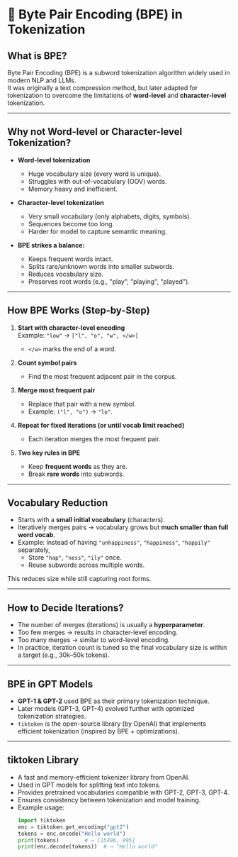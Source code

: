 # 🔹 Byte Pair Encoding (BPE) in Tokenization

## What is BPE?
Byte Pair Encoding (BPE) is a subword tokenization algorithm widely used in modern NLP and LLMs.  
It was originally a text compression method, but later adapted for tokenization to overcome the limitations of **word-level** and **character-level** tokenization.

---

## Why not Word-level or Character-level Tokenization?
- **Word-level tokenization**  
  - Huge vocabulary size (every word is unique).  
  - Struggles with out-of-vocabulary (OOV) words.  
  - Memory heavy and inefficient.  

- **Character-level tokenization**  
  - Very small vocabulary (only alphabets, digits, symbols).  
  - Sequences become too long.  
  - Harder for model to capture semantic meaning.  

- **BPE strikes a balance:**  
  - Keeps frequent words intact.  
  - Splits rare/unknown words into smaller subwords.  
  - Reduces vocabulary size.  
  - Preserves root words (e.g., "play", "playing", "played").  

---

## How BPE Works (Step-by-Step)
1. **Start with character-level encoding**  
   Example: `"low"` → `["l", "o", "w", </w>]`  
   - `</w>` marks the end of a word.  

2. **Count symbol pairs**  
   - Find the most frequent adjacent pair in the corpus.  

3. **Merge most frequent pair**  
   - Replace that pair with a new symbol.  
   - Example: `("l", "o")` → `"lo"`.  

4. **Repeat for fixed iterations (or until vocab limit reached)**  
   - Each iteration merges the most frequent pair.  

5. **Two key rules in BPE**  
   - Keep **frequent words** as they are.  
   - Break **rare words** into subwords.  

---

##  Vocabulary Reduction
- Starts with a **small initial vocabulary** (characters).  
- Iteratively merges pairs → vocabulary grows but **much smaller than full word vocab**.  
- Example: Instead of having `"unhappiness"`, `"happiness"`, `"happily"` separately,  
  - Store `"hap"`, `"ness"`, `"ily"` once.  
  - Reuse subwords across multiple words.  

This reduces size while still capturing root forms.

---

## How to Decide Iterations?
- The number of merges (iterations) is usually a **hyperparameter**.  
- Too few merges → results in character-level encoding.  
- Too many merges → similar to word-level encoding.  
- In practice, iteration count is tuned so the final vocabulary size is within a target (e.g., 30k–50k tokens).  

---

## BPE in GPT Models
- **GPT-1 & GPT-2** used BPE as their primary tokenization technique.  
- Later models (GPT-3, GPT-4) evolved further with optimized tokenization strategies.  
- `tiktoken` is the open-source library (by OpenAI) that implements efficient tokenization (inspired by BPE + optimizations).  

---

## tiktoken Library
- A fast and memory-efficient tokenizer library from OpenAI.  
- Used in GPT models for splitting text into tokens.  
- Provides pretrained vocabularies compatible with GPT-2, GPT-3, GPT-4.  
- Ensures consistency between tokenization and model training.  
- Example usage:
  ```python
  import tiktoken
  enc = tiktoken.get_encoding("gpt2")
  tokens = enc.encode("Hello world")
  print(tokens)        # → [15496, 995]
  print(enc.decode(tokens))  # → "Hello world"
